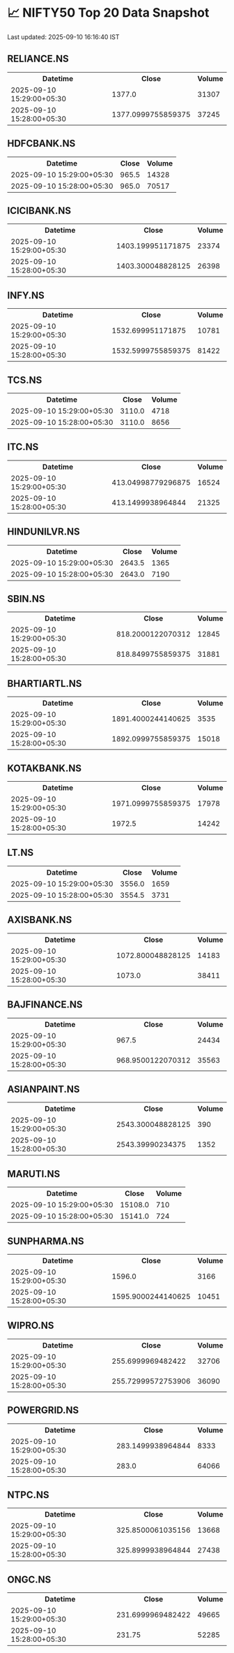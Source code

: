 # 📈 NIFTY50 Top 20 Data Snapshot

Last updated: 2025-09-10 16:16:40 IST

## RELIANCE.NS

<table>
  <tr><th>Datetime</th><th>Close</th><th>Volume</th></tr>
  <tr><td>2025-09-10 15:29:00+05:30</td><td>1377.0</td><td>31307</td></tr>
  <tr><td>2025-09-10 15:28:00+05:30</td><td>1377.0999755859375</td><td>37245</td></tr>
</table>

## HDFCBANK.NS

<table>
  <tr><th>Datetime</th><th>Close</th><th>Volume</th></tr>
  <tr><td>2025-09-10 15:29:00+05:30</td><td>965.5</td><td>14328</td></tr>
  <tr><td>2025-09-10 15:28:00+05:30</td><td>965.0</td><td>70517</td></tr>
</table>

## ICICIBANK.NS

<table>
  <tr><th>Datetime</th><th>Close</th><th>Volume</th></tr>
  <tr><td>2025-09-10 15:29:00+05:30</td><td>1403.199951171875</td><td>23374</td></tr>
  <tr><td>2025-09-10 15:28:00+05:30</td><td>1403.300048828125</td><td>26398</td></tr>
</table>

## INFY.NS

<table>
  <tr><th>Datetime</th><th>Close</th><th>Volume</th></tr>
  <tr><td>2025-09-10 15:29:00+05:30</td><td>1532.699951171875</td><td>10781</td></tr>
  <tr><td>2025-09-10 15:28:00+05:30</td><td>1532.5999755859375</td><td>81422</td></tr>
</table>

## TCS.NS

<table>
  <tr><th>Datetime</th><th>Close</th><th>Volume</th></tr>
  <tr><td>2025-09-10 15:29:00+05:30</td><td>3110.0</td><td>4718</td></tr>
  <tr><td>2025-09-10 15:28:00+05:30</td><td>3110.0</td><td>8656</td></tr>
</table>

## ITC.NS

<table>
  <tr><th>Datetime</th><th>Close</th><th>Volume</th></tr>
  <tr><td>2025-09-10 15:29:00+05:30</td><td>413.04998779296875</td><td>16524</td></tr>
  <tr><td>2025-09-10 15:28:00+05:30</td><td>413.1499938964844</td><td>21325</td></tr>
</table>

## HINDUNILVR.NS

<table>
  <tr><th>Datetime</th><th>Close</th><th>Volume</th></tr>
  <tr><td>2025-09-10 15:29:00+05:30</td><td>2643.5</td><td>1365</td></tr>
  <tr><td>2025-09-10 15:28:00+05:30</td><td>2643.0</td><td>7190</td></tr>
</table>

## SBIN.NS

<table>
  <tr><th>Datetime</th><th>Close</th><th>Volume</th></tr>
  <tr><td>2025-09-10 15:29:00+05:30</td><td>818.2000122070312</td><td>12845</td></tr>
  <tr><td>2025-09-10 15:28:00+05:30</td><td>818.8499755859375</td><td>31881</td></tr>
</table>

## BHARTIARTL.NS

<table>
  <tr><th>Datetime</th><th>Close</th><th>Volume</th></tr>
  <tr><td>2025-09-10 15:29:00+05:30</td><td>1891.4000244140625</td><td>3535</td></tr>
  <tr><td>2025-09-10 15:28:00+05:30</td><td>1892.0999755859375</td><td>15018</td></tr>
</table>

## KOTAKBANK.NS

<table>
  <tr><th>Datetime</th><th>Close</th><th>Volume</th></tr>
  <tr><td>2025-09-10 15:29:00+05:30</td><td>1971.0999755859375</td><td>17978</td></tr>
  <tr><td>2025-09-10 15:28:00+05:30</td><td>1972.5</td><td>14242</td></tr>
</table>

## LT.NS

<table>
  <tr><th>Datetime</th><th>Close</th><th>Volume</th></tr>
  <tr><td>2025-09-10 15:29:00+05:30</td><td>3556.0</td><td>1659</td></tr>
  <tr><td>2025-09-10 15:28:00+05:30</td><td>3554.5</td><td>3731</td></tr>
</table>

## AXISBANK.NS

<table>
  <tr><th>Datetime</th><th>Close</th><th>Volume</th></tr>
  <tr><td>2025-09-10 15:29:00+05:30</td><td>1072.800048828125</td><td>14183</td></tr>
  <tr><td>2025-09-10 15:28:00+05:30</td><td>1073.0</td><td>38411</td></tr>
</table>

## BAJFINANCE.NS

<table>
  <tr><th>Datetime</th><th>Close</th><th>Volume</th></tr>
  <tr><td>2025-09-10 15:29:00+05:30</td><td>967.5</td><td>24434</td></tr>
  <tr><td>2025-09-10 15:28:00+05:30</td><td>968.9500122070312</td><td>35563</td></tr>
</table>

## ASIANPAINT.NS

<table>
  <tr><th>Datetime</th><th>Close</th><th>Volume</th></tr>
  <tr><td>2025-09-10 15:29:00+05:30</td><td>2543.300048828125</td><td>390</td></tr>
  <tr><td>2025-09-10 15:28:00+05:30</td><td>2543.39990234375</td><td>1352</td></tr>
</table>

## MARUTI.NS

<table>
  <tr><th>Datetime</th><th>Close</th><th>Volume</th></tr>
  <tr><td>2025-09-10 15:29:00+05:30</td><td>15108.0</td><td>710</td></tr>
  <tr><td>2025-09-10 15:28:00+05:30</td><td>15141.0</td><td>724</td></tr>
</table>

## SUNPHARMA.NS

<table>
  <tr><th>Datetime</th><th>Close</th><th>Volume</th></tr>
  <tr><td>2025-09-10 15:29:00+05:30</td><td>1596.0</td><td>3166</td></tr>
  <tr><td>2025-09-10 15:28:00+05:30</td><td>1595.9000244140625</td><td>10451</td></tr>
</table>

## WIPRO.NS

<table>
  <tr><th>Datetime</th><th>Close</th><th>Volume</th></tr>
  <tr><td>2025-09-10 15:29:00+05:30</td><td>255.6999969482422</td><td>32706</td></tr>
  <tr><td>2025-09-10 15:28:00+05:30</td><td>255.72999572753906</td><td>36090</td></tr>
</table>

## POWERGRID.NS

<table>
  <tr><th>Datetime</th><th>Close</th><th>Volume</th></tr>
  <tr><td>2025-09-10 15:29:00+05:30</td><td>283.1499938964844</td><td>8333</td></tr>
  <tr><td>2025-09-10 15:28:00+05:30</td><td>283.0</td><td>64066</td></tr>
</table>

## NTPC.NS

<table>
  <tr><th>Datetime</th><th>Close</th><th>Volume</th></tr>
  <tr><td>2025-09-10 15:29:00+05:30</td><td>325.8500061035156</td><td>13668</td></tr>
  <tr><td>2025-09-10 15:28:00+05:30</td><td>325.8999938964844</td><td>27438</td></tr>
</table>

## ONGC.NS

<table>
  <tr><th>Datetime</th><th>Close</th><th>Volume</th></tr>
  <tr><td>2025-09-10 15:29:00+05:30</td><td>231.6999969482422</td><td>49665</td></tr>
  <tr><td>2025-09-10 15:28:00+05:30</td><td>231.75</td><td>52285</td></tr>
</table>


